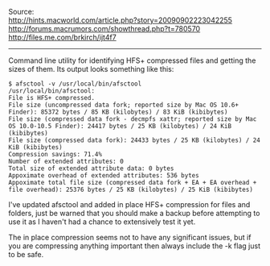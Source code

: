 Source:  
http://hints.macworld.com/article.php?story=20090902223042255
http://forums.macrumors.com/showthread.php?t=780570  
http://files.me.com/brkirch/ijt4f7

---

Command line utility for identifying HFS+ compressed files and getting the sizes of them. Its output looks something like this:

    $ afsctool -v /usr/local/bin/afsctool
    /usr/local/bin/afsctool:
    File is HFS+ compressed.
    File size (uncompressed data fork; reported size by Mac OS 10.6+ Finder): 85372 bytes / 85 KB (kilobytes) / 83 KiB (kibibytes)
    File size (compressed data fork - decmpfs xattr; reported size by Mac OS 10.0-10.5 Finder): 24417 bytes / 25 KB (kilobytes) / 24 KiB (kibibytes)
    File size (compressed data fork): 24433 bytes / 25 KB (kilobytes) / 24 KiB (kibibytes)
    Compression savings: 71.4%
    Number of extended attributes: 0
    Total size of extended attribute data: 0 bytes
    Appoximate overhead of extended attributes: 536 bytes
    Appoximate total file size (compressed data fork + EA + EA overhead + file overhead): 25376 bytes / 25 KB (kilobytes) / 25 KiB (kibibytes)

I've updated afsctool and added in place HFS+ compression for files and folders, just be warned that you should make a backup before attempting to use it as I haven't had a chance to extensively test it yet.

The in place compression seems not to have any significant issues, but if you are compressing anything important then always include the -k flag just to be safe.
